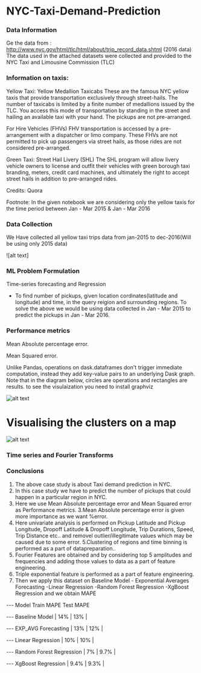 # NYC-Taxi-Demand-Prediction
### Data Information
Ge the data from : http://www.nyc.gov/html/tlc/html/about/trip_record_data.shtml (2016 data) The data used in the attached datasets were collected and provided to the NYC Taxi and Limousine Commission (TLC)

### Information on taxis:
Yellow Taxi: Yellow Medallion Taxicabs
These are the famous NYC yellow taxis that provide transportation exclusively through street-hails. The number of taxicabs is limited by a finite number of medallions issued by the TLC. You access this mode of transportation by standing in the street and hailing an available taxi with your hand. The pickups are not pre-arranged.

For Hire Vehicles (FHVs) 
FHV transportation is accessed by a pre-arrangement with a dispatcher or limo company. These FHVs are not permitted to pick up passengers via street hails, as those rides are not considered pre-arranged.

Green Taxi: Street Hail Livery (SHL) 
The SHL program will allow livery vehicle owners to license and outfit their vehicles with green borough taxi branding, meters, credit card machines, and ultimately the right to accept street hails in addition to pre-arranged rides.

Credits: Quora

Footnote:
In the given notebook we are considering only the yellow taxis for the time period between Jan - Mar 2015 & Jan - Mar 2016

### Data Collection
We Have collected all yellow taxi trips data from jan-2015 to dec-2016(Will be using only 2015 data)

![alt text]


### ML Problem Formulation
Time-series forecasting and Regression


- To find number of pickups, given location cordinates(latitude and longitude) and time, in the query reigion and surrounding regions.
To solve the above we would be using data collected in Jan - Mar 2015 to predict the pickups in Jan - Mar 2016.

### Performance metrics
Mean Absolute percentage error.

Mean Squared error.

Unlike Pandas, operations on dask.dataframes don't trigger immediate computation, 
instead they add key-value pairs to an underlying Dask graph. Note that in the diagram below, circles are operations and rectangles are results.
to see the visulaization you need to install graphviz

![alt text](https://github.com/Krrish3398/NYC-Taxi-Demand-Prediction/blob/master/mydask.png)

# Visualising the clusters on a map
![alt text](https://github.com/Krrish3398/NYC-Taxi-Demand-Prediction/blob/master/download.png)

### Time series and Fourier Transforms



### Conclusions
1. The above case study is about Taxi demand prediction in NYC.
2. In this case study we have to predict the number of pickups that could happen in a particular region in NYC.
3. Here we use Mean Absolute percentage error and Mean Squared error as Performance metrics. 3.Mean Absolute percentage error is given more importance as we want %error.
4. Here univariate analysis is performed on Pickup Latitude and Pickup Longitude, Dropoff Latitude & Dropoff Longitude, Trip Durations, Speed, Trip Distance etc.. and removel outlier/illegitimate values which may be caused due to some error. 5.Clustering of regions and time binning is performed as a part of datapreparation..
5. Fourier Features are obtained and by considering top 5 amplitudes and frequencies and adding those values to data as a part of feature engineering.
6. Triple exponential feature is performed as a part of feature engineering.
7. Then we apply this dataset on Baseline Model - Exponential Averages Forecasting -Linear Regression -Random Forest Regression -XgBoost Regression and we obtain MAPE 

---               Model                             Train MAPE         Test MAPE 

---         Baseline Model                         |     14%     |    13%    |
      
---      EXP_AVG Forecasting                       |     13%     |    12%    |
   
---         Linear Regression                      |     10%     |    10%    |
   
---    Random Forest Regression                    |      7%     |    9.7%   |
 
---         XgBoost Regression                     |     9.4%    |    9.3%   |
